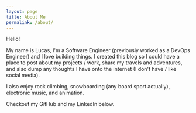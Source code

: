 ```yaml
---
layout: page
title: About Me
permalink: /about/
---
```


Hello!

My name is Lucas, I'm a Software Engineer (previously worked as a DevOps Engineer) and I love building things.
I created this blog so I could have a place to post about my projects / work, share my travels and adventures, and also dump
any thoughts I have onto the internet (I don't have / like social media).

I also enjoy rock climbing, snowboarding (any board sport actually), electronic music, and animation. 

Checkout my GitHub and my LinkedIn below.


